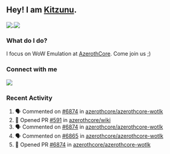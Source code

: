 ## Hey! I am [Kitzunu](https://Github.com/Kitzunu).

<a href="https://github-readme-stats.kitzunu.vercel.app/api?username=Kitzunu&show_icons=true&theme=dark">
  <img align="center" src="https://github-readme-stats.kitzunu.vercel.app/api?username=Kitzunu&show_icons=true&theme=dark" />
</a>
<a href="https://github-readme-stats.kitzunu.vercel.app/api?username=Kitzunu&show_icons=true&theme=dark">
  <img align="center" src="https://github-readme-stats.vercel.app/api/top-langs/?username=Kitzunu&layout=compact&theme=dark" />
</a>

### What do I do?

I focus on WoW Emulation at [AzerothCore](https://Github.com/AzerothCore). Come join us ;)

### Connect with me
[![](https://img.shields.io/badge/AzerothCore%20Discord-Connect%20with%20me!-green)](https://discord.com/invite/gkt4y2x)

### Recent Activity

<!--START_SECTION:activity-->
1. 🗣 Commented on [#6874](https://github.com/azerothcore/azerothcore-wotlk/issues/6874) in [azerothcore/azerothcore-wotlk](https://github.com/azerothcore/azerothcore-wotlk)
2. 💪 Opened PR [#591](https://github.com/azerothcore/wiki/pull/591) in [azerothcore/wiki](https://github.com/azerothcore/wiki)
3. 🗣 Commented on [#6874](https://github.com/azerothcore/azerothcore-wotlk/issues/6874) in [azerothcore/azerothcore-wotlk](https://github.com/azerothcore/azerothcore-wotlk)
4. 🗣 Commented on [#6865](https://github.com/azerothcore/azerothcore-wotlk/issues/6865) in [azerothcore/azerothcore-wotlk](https://github.com/azerothcore/azerothcore-wotlk)
5. 💪 Opened PR [#6874](https://github.com/azerothcore/azerothcore-wotlk/pull/6874) in [azerothcore/azerothcore-wotlk](https://github.com/azerothcore/azerothcore-wotlk)
<!--END_SECTION:activity-->
